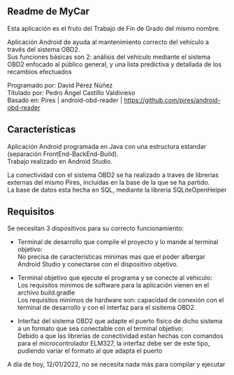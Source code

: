 ## Readme de MyCar ##

Esta aplicación es el fruto del Trabajo de Fin de Grado del mismo nombre.

Aplicación Android de ayuda al mantenimiento correcto del vehículo a través del sistema OBD2.  
Sus funciones básicas son 2: análisis del vehículo mediante el sistema OBD2 enfocado al público general, y una lista predictiva y detallada de los recambios efectuados

Programado por: David Pérez Núñez  
Titulado por: Pedro Ángel Castillo Valdivieso  
Basado en: Pires | android-obd-reader | https://github.com/pires/android-obd-reader  

## Características ##

Aplicación Android programada en Java con una estructura estandar (separación FrontEnd-BackEnd-Build).  
Trabajo realizado en Android Studio.

La conectividad con el sistema OBD2 se ha realizado a traves de librerias externas del mismo Pires, incluidas en la base de la que se ha partido.  
La base de datos esta hecha en SQL, mediante la libreria SQLiteOpenHelper

## Requisitos ##

Se necesitan 3 dispositivos para su correcto funcionamiento:

- Terminal de desarrollo que compile el proyecto y lo mande al terminal objetivo:  
	No precisa de características mínimas mas que el poder albergar Android Studio y conectarse con el dispositivo objetivo.

- Terminal objetivo que ejecute el programa y se conecte al vehiculo:  
	Los requisitos mínimos de software para la aplicación vienen en el archivo build.gradle  
	Los requisitos mínimos de hardware son: capacidad de conexión con el terminal de desarrollo y con el interfaz para el sisitema OBD2.

- Interfaz del sistema OBD2 que adapte el puerto físico de dicho sistema a un formato que sea conectable con el terminal objetivo:  
	Debido a que las librerias de conectividad estan hechas con comandos para el microcontrolador ELM327, la interfaz debe ser de este tipo, pudiendo variar el formato al que adapta el puerto

A día de hoy, 12/01/2022, no se necesita nada más para compilar y ejecutar

